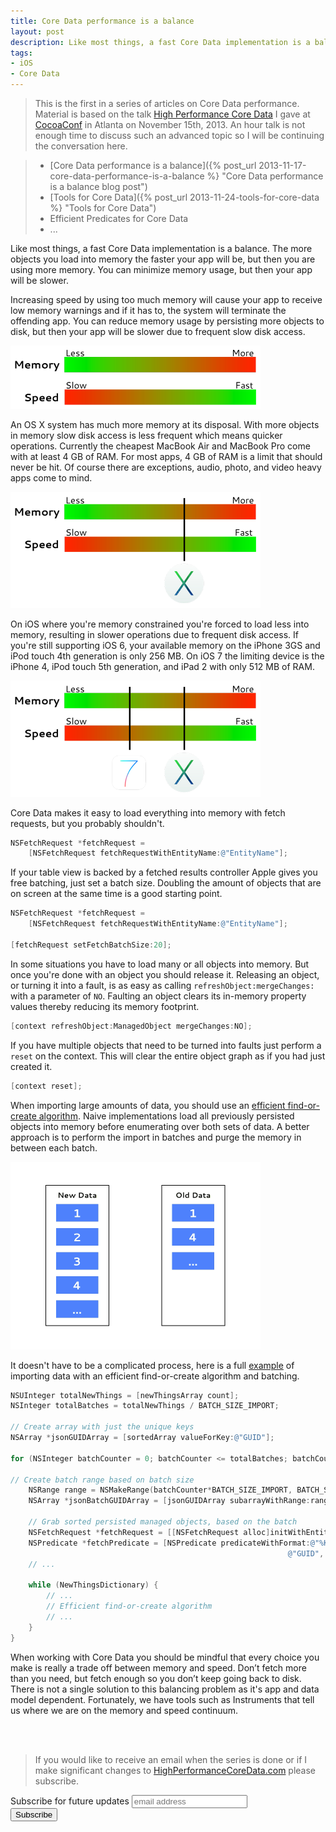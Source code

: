 ```yaml
---
title: Core Data performance is a balance
layout: post
description: Like most things, a fast Core Data implementation is a balance
tags:
- iOS
- Core Data
---
```


> This is the first in a series of articles on Core Data performance. Material is based on the talk [High Performance Core Data](http://highperformancecoredata.com "High Performance Core Data talk at CocoaConf Atlanta") I gave at [CocoaConf](http://cocoaconf.com/conference/sessionDetails/348?confId=13 "CocoaConf Atlanta website") in Atlanta on November 15th, 2013. An hour talk is not enough time to discuss such an advanced topic so I will be continuing the conversation here.

> * [Core Data performance is a balance]({% post_url 2013-11-17-core-data-performance-is-a-balance %} "Core Data performance is a balance blog post")
> * [Tools for Core Data]({% post_url 2013-11-24-tools-for-core-data %} "Tools for Core Data")
> * Efficient Predicates for Core Data
> * ...

Like most things, a fast Core Data implementation is a balance. The more objects you load into memory the faster your app will be, but then you are using more memory. You can minimize memory usage, but then your app will be slower.

Increasing speed by using too much memory will cause your app to receive low memory warnings and if it has to, the system will terminate the offending app. You can reduce memory usage by persisting more objects to disk, but then your app will be slower due to frequent slow disk access.

<div class="screenshot">
	<img src="/assets/2013-11-17-balancing-core-data-performance01@2x.png" width="400" alt="Core Data performance is a balance between memory and speed">
</div>

An OS X system has much more memory at its disposal. With more objects in memory slow disk access is less frequent which means quicker operations. Currently the cheapest MacBook Air and MacBook Pro come with at least 4 GB of RAM. For most apps, 4 GB of RAM is a limit that should never be hit. Of course there are exceptions, audio, photo, and video heavy apps come to mind.

<div class="screenshot">
	<img src="/assets/2013-11-17-balancing-core-data-performance02@2x.png" width="400" alt="Core Data performance is a balance between memory and speed">
</div>

On iOS where you're memory constrained you're forced to load less into memory, resulting in slower operations due to frequent disk access. If you're still supporting iOS 6, your available memory on the iPhone 3GS and iPod touch 4th generation is only 256 MB. On iOS 7 the limiting device is the iPhone 4, iPod touch 5th generation, and iPad 2 with only 512 MB of RAM.

<div class="screenshot">
	<img src="/assets/2013-11-17-balancing-core-data-performance03@2x.png" width="400" alt="Core Data performance is a balance between memory and speed">
</div>

Core Data makes it easy to load everything into memory with fetch requests, but you probably shouldn't.

```objective-c
NSFetchRequest *fetchRequest = 
    [NSFetchRequest fetchRequestWithEntityName:@"EntityName"];
```

If your table view is backed by a fetched results controller Apple gives you free batching, just set a batch size. Doubling the amount of objects that are on screen at the same time is a good starting point.

```objective-c
NSFetchRequest *fetchRequest = 
    [NSFetchRequest fetchRequestWithEntityName:@"EntityName"];

[fetchRequest setFetchBatchSize:20];
```

In some situations you have to load many or all objects into memory. But once you're done with an object you should release it. Releasing an object, or turning it into a fault, is as easy as calling `refreshObject:mergeChanges:` with a parameter of `NO`. Faulting an object clears its in-memory property values thereby reducing its memory footprint. 

```objective-c
[context refreshObject:ManagedObject mergeChanges:NO];
```

If you have multiple objects that need to be turned into faults just perform a `reset` on the context. This will clear the entire object graph as if you had just created it.

```objective-c
[context reset];
```

When importing large amounts of data, you should use an [efficient find-or-create algorithm](https://developer.apple.com/library/mac/documentation/cocoa/conceptual/coredata/articles/cdimporting.html "Core Data Programming Guide: Efficiently Importing Data"). Naive implementations load all previously persisted objects into memory before enumerating over both sets of data. A better approach is to perform the import in batches and purge the memory in between each batch.

<div class="screenshot">
    <img src="/assets/2013-11-17-balancing-core-data-performance04@2x.gif" width="400" alt="Core Data performance is a balance between memory and speed">
</div>

It doesn't have to be a complicated process, here is a full [example](https://github.com/mmorey/MDMHPCoreData/blob/master/MDMHPCoreData/MDMHPCoreData/model/MDMUFOSightingImportOperation.m#L374 "Example source code for importing data efficiently") of importing data with an efficient find-or-create algorithm and batching.

```objective-c
NSUInteger totalNewThings = [newThingsArray count];
NSInteger totalBatches = totalNewThings / BATCH_SIZE_IMPORT;
    
// Create array with just the unique keys
NSArray *jsonGUIDArray = [sortedArray valueForKey:@"GUID"];
    
for (NSInteger batchCounter = 0; batchCounter <= totalBatches; batchCounter++) {
        
// Create batch range based on batch size
    NSRange range = NSMakeRange(batchCounter*BATCH_SIZE_IMPORT, BATCH_SIZE_IMPORT);
    NSArray *jsonBatchGUIDArray = [jsonGUIDArray subarrayWithRange:range];
        
    // Grab sorted persisted managed objects, based on the batch
    NSFetchRequest *fetchRequest = [[NSFetchRequest alloc]initWithEntityName:@"EntityName"];
    NSPredicate *fetchPredicate = [NSPredicate predicateWithFormat:@"%K IN %@", 
                                                              @"GUID", jsonBatchGUIDArray];
    // ...

    while (NewThingsDictionary) {
        // ...
        // Efficient find-or-create algorithm
        // ...
    }
}
```

When working with Core Data you should be mindful that every choice you make is really a trade off between memory and speed. Don’t fetch more than you need, but fetch enough so you don’t keep going back to disk. There is not a single solution to this balancing problem as it's app and data model dependent. Fortunately, we have tools such as Instruments that tell us where we are on the memory and speed continuum.

<div>
<br>
<br>
</div>

> If you would like to receive an email when the series is done or if I make significant changes to [HighPerformanceCoreData.com](http://highperformancecoredata.com "High Performance Core Data") please subscribe.

<!-- Begin MailChimp Signup Form -->
<div id="mc_embed_signup" class="row mmvideo">
<form action="http://highperformancecoredata.us3.list-manage2.com/subscribe/post?u=95f955e27438bc37739fd0f89&amp;id=a261b52329" method="post" id="mc-embedded-subscribe-form" name="mc-embedded-subscribe-form" class="validate" target="_blank" novalidate>
<label for="mce-EMAIL">Subscribe for future updates</label>
<input type="email" value="" name="EMAIL" class="email" id="mce-EMAIL" placeholder="email address" required>
<div class="clear"><input type="submit" value="Subscribe" name="subscribe" id="mc-embedded-subscribe" class="button"></div>
</form>
</div>
<!--End mc_embed_signup-->

